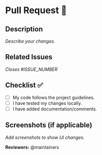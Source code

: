 # Pull Request 🚀  

## Description  
_Describe your changes._  

## Related Issues  
_Closes #ISSUE_NUMBER_  

## Checklist ✅  
- [ ] My code follows the project guidelines.  
- [ ] I have tested my changes locally.  
- [ ] I have added documentation/comments.  

## Screenshots (if applicable)  
_Add screenshots to show UI changes._  

**Reviewers:** @maintainers  
